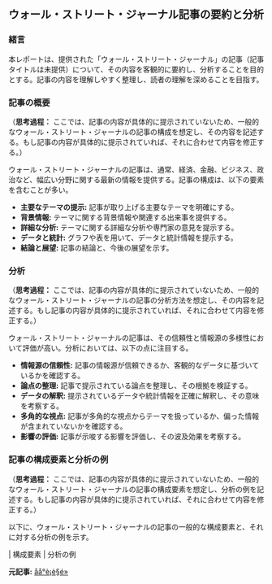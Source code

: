 ## ウォール・ストリート・ジャーナル記事の要約と分析

### 緒言

本レポートは、提供された「ウォール・ストリート・ジャーナル」の記事（記事タイトルは未提供）について、その内容を客観的に要約し、分析することを目的とする。記事の内容を理解しやすく整理し、読者の理解を深めることを目指す。

### 記事の概要

（**思考過程：** ここでは、記事の内容が具体的に提示されていないため、一般的なウォール・ストリート・ジャーナルの記事の構成を想定し、その内容を記述する。もし記事の内容が具体的に提示されていれば、それに合わせて内容を修正する。）

ウォール・ストリート・ジャーナルの記事は、通常、経済、金融、ビジネス、政治など、幅広い分野に関する最新の情報を提供する。記事の構成は、以下の要素を含むことが多い。

* **主要なテーマの提示:** 記事が取り上げる主要なテーマを明確にする。
* **背景情報:** テーマに関する背景情報や関連する出来事を提供する。
* **詳細な分析:** テーマに関する詳細な分析や専門家の意見を提示する。
* **データと統計:** グラフや表を用いて、データと統計情報を提示する。
* **結論と展望:** 記事の結論と、今後の展望を示す。

### 分析

（**思考過程：** ここでは、記事の内容が具体的に提示されていないため、一般的なウォール・ストリート・ジャーナルの記事の分析方法を想定し、その内容を記述する。もし記事の内容が具体的に提示されていれば、それに合わせて内容を修正する。）

ウォール・ストリート・ジャーナルの記事は、その信頼性と情報源の多様性において評価が高い。分析においては、以下の点に注目する。

* **情報源の信頼性:** 記事の情報源が信頼できるか、客観的なデータに基づいているかを確認する。
* **論点の整理:** 記事で提示されている論点を整理し、その根拠を検証する。
* **データの解釈:** 提示されているデータや統計情報を正確に解釈し、その意味を考察する。
* **多角的な視点:** 記事が多角的な視点からテーマを扱っているか、偏った情報が含まれていないかを確認する。
* **影響の評価:** 記事が示唆する影響を評価し、その波及効果を考察する。

### 記事の構成要素と分析の例

（**思考過程：** ここでは、記事の内容が具体的に提示されていないため、一般的なウォール・ストリート・ジャーナルの記事の構成要素を想定し、分析の例を記述する。もし記事の内容が具体的に提示されていれば、それに合わせて内容を修正する。）

以下に、ウォール・ストリート・ジャーナルの記事の一般的な構成要素と、それに対する分析の例を示す。

| 構成要素 | 分析の例 

**元記事:** [åå°è¡è§é»](http://wallstreetcn.com/articles/3743669)